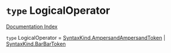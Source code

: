 # `type` LogicalOperator

[Documentation Index](../README.md)

`type` LogicalOperator = [SyntaxKind.AmpersandAmpersandToken](../enum.SyntaxKind/README.md#ampersandampersandtoken--56) | [SyntaxKind.BarBarToken](../enum.SyntaxKind/README.md#barbartoken--57)